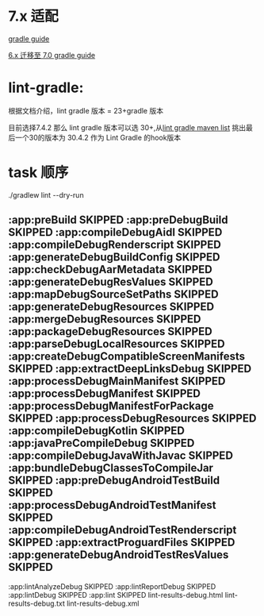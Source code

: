 # 7.x 适配

[gradle guide](https://docs.gradle.org/current/userguide/kotlin_dsl.html)

[6.x 迁移至 7.0 gradle guide](https://docs.gradle.org/current/userguide/upgrading_version_6.html)

# lint-gradle:

根据文档介绍，lint gradle 版本 = 23+gradle 版本

目前选择7.4.2 那么 lint gradle 版本可以选
30+,从[lint gradle maven list](https://mvnrepository.com/artifact/com.android.tools.lint/lint-gradle?repo=google)
挑出最后一个30的版本为 30.4.2 作为 Lint Gradle 的hook版本

# task 顺序

./gradlew lint --dry-run

:app:preBuild SKIPPED
:app:preDebugBuild SKIPPED
:app:compileDebugAidl SKIPPED
:app:compileDebugRenderscript SKIPPED
:app:generateDebugBuildConfig SKIPPED
:app:checkDebugAarMetadata SKIPPED
:app:generateDebugResValues SKIPPED
:app:mapDebugSourceSetPaths SKIPPED
:app:generateDebugResources SKIPPED
:app:mergeDebugResources SKIPPED
:app:packageDebugResources SKIPPED
:app:parseDebugLocalResources SKIPPED
:app:createDebugCompatibleScreenManifests SKIPPED
:app:extractDeepLinksDebug SKIPPED
:app:processDebugMainManifest SKIPPED
:app:processDebugManifest SKIPPED
:app:processDebugManifestForPackage SKIPPED
:app:processDebugResources SKIPPED
:app:compileDebugKotlin SKIPPED
:app:javaPreCompileDebug SKIPPED
:app:compileDebugJavaWithJavac SKIPPED
:app:bundleDebugClassesToCompileJar SKIPPED
:app:preDebugAndroidTestBuild SKIPPED
:app:processDebugAndroidTestManifest SKIPPED
:app:compileDebugAndroidTestRenderscript SKIPPED
:app:extractProguardFiles SKIPPED
:app:generateDebugAndroidTestResValues SKIPPED
----------------------------------
:app:lintAnalyzeDebug SKIPPED
:app:lintReportDebug SKIPPED
:app:lintDebug SKIPPED
:app:lint SKIPPED
lint-results-debug.html
lint-results-debug.txt
lint-results-debug.xml